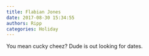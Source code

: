 ```yaml
---
title: Flabian Jones
date: 2017-08-30 15:34:55
authors: Ripp
categories: Holiday
---
```


 You mean cucky cheez? Dude is out looking for dates.